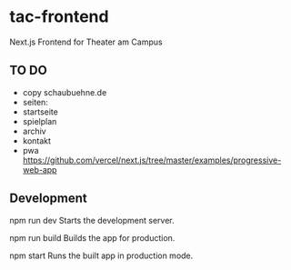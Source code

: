 # tac-frontend
Next.js Frontend for Theater am Campus

## TO DO
- copy schaubuehne.de
- seiten:
 - startseite
 - spielplan
 - archiv
 - kontakt
- pwa https://github.com/vercel/next.js/tree/master/examples/progressive-web-app

## Development
npm run dev
Starts the development server.

npm run build
Builds the app for production.

npm start
Runs the built app in production mode.
